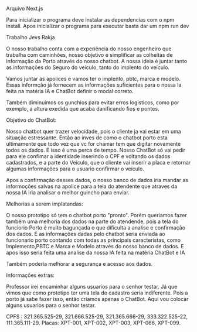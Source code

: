 Arquivo Next.js

Para inicializar o programa deve instalar as dependencias com o npm install. 
Apos inicializar o programa para executar basta dar um npm run dev

Trabalho Jevs Rakja

O nosso trabalho conta com a experiência do nosso engenheiro que trabalha com caminhões, nosso objetivo é simplificar as colheitas de informação da Porto através do nosso chatbot. A nossa ideia é juntar tanto as informações do Seguro do veículo, tanto do implento do veículo. 

Vamos juntar as apolices e vamos ter o implento, pbtc, marca e modelo. Essas informção já fornecem as informações suficientes para o nossa Ia feita na matéria IA e ChatBot definir o modal correto. 

Também diminuimos os gunchios para evitar erros logisticos, como por exemplo, a altura exedida que acaba danificando fios e pontes.

Objetivo do ChatBot:

Nosso chatbot quer trazer velocidade, pois o cliente ja vai estar em uma situação estressante. Então ao inves de como o chatbot porto esta ultimamente que todo vez que vc for chamar tem que digitar novamente todos os dados. E isso é uma perca de tempo. Nosso ChatBot só vai pedir para ele confimar a identidade inserindo o CPF e voltando os dados cadastrados, e a parte do Veículo, que o cliente vai inserir a placa e retornar algumas informações para o usuario confirmar o veículo.

Apos a confirmação desses dados, o nosso banco de dados iria mandar as informoções salvas na apolice para a tela do atendente que atraves da nossa IA iria analisar o melhor guincho para enviar.

Melhorias a serem implatandas:

O nosso prototipo só tem o chatbot porto "pronto". Porém queriamos fazer também uma melhoria dos dados na parte do atendende, pois a tela do funciorio Porto é muito bagunçada o que dificulta a analise e confirmação dos dados.
E as informações dadas pelo chatbot seria enviada ao funcionario porto contando com todas as principais caracteristas, como Implemento,PBTC e Marca e Modelo através do nosso banco de dados. E apos isso seria feita uma analise da nossa IA feita na matéria ChatBot e IA

Também poderia melhorar a segurança e acesso aos dados.

Informações extras:

Professor irei encaminhar alguns usuarios para o senhor testar. Já que vimos que como prototipo ter uma tela de cadastro seria indiferente. Pois a porto já sabe fazer isso, então criamos apenas o ChatBot. Aqui vou colocar alguns usuarios para o senhor testar.

CPFS : 321.365.525-29, 321.666.525-29, 321.365.666-29, 333.322.525-22, 111.365.111-29.
Placas: XPT-001, XPT-002, XPT-003, XPT-066, XPT-099.